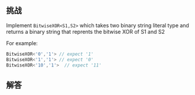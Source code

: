## 挑战



Implement ```BitwiseXOR<S1,S2>``` which takes two binary string literal type and returns a binary string that reprents the bitwise XOR of S1 and S2

For example:

```typescript
BitwiseXOR<'0','1'> // expect '1'
BitwiseXOR<'1','1'> // expect '0'
BitwiseXOR<'10','1'>  // expect '11'
```


## 解答

